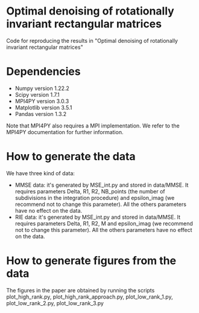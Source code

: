 # Optimal denoising of rotationally invariant rectangular matrices
Code for reproducing the results in "Optimal denoising of rotationally invariant rectangular matrices"

# Dependencies
- Numpy version 1.22.2
- Scipy version 1.7.1
- MPI4PY version 3.0.3
- Matplotlib version 3.5.1
- Pandas version 1.3.2

Note that MPI4PY also requires a MPI implementation. We refer to the MPI4PY documentation for further information.

# How to generate the data
We have three kind of data:
- MMSE data: it's generated by MSE_int.py and stored in data/MMSE. It requires parameters Delta, R1, R2, NB_points (the number of subdivisions in the integration procedure) and epsilon_imag (we recommend not to change this parameter). All the others parameters have no effect on the data.
- RIE data: it's generated by MSE_int.py and stored in data/MMSE. It requires parameters Delta, R1, R2, M and epsilon_imag (we recommend not to change this parameter). All the others parameters have no effect on the data.

# How to generate figures from the data
The figures in the paper are obtained by running the scripts plot_high_rank.py, plot_high_rank_approach.py, plot_low_rank_1.py, plot_low_rank_2.py, plot_low_rank_3.py
